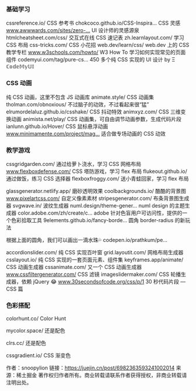 


### 基础学习
cssreference.io/
CSS 参考书
chokcoco.github.io/CSS-Inspira…
CSS 灵感
www.awwwards.com/sites/zero-…
UI 设计师的灵感源泉
htmlcheatsheet.com/css/
交互式在线 CSS 速记表
zh.learnlayout.com/
学习 CSS 布局
css-tricks.com/
CSS 小花招
web.dev/learn/css/
web.dev 上的 CSS 教学专栏
www.w3schools.com/howto/
W3 How To 学习如何实现常见的页面组件
codemyui.com/tag/pure-cs…
450 多个纯 CSS 实现的 UI 设计 by  Ξ ℂ𝕠𝕕𝕖𝕄𝕪𝕌𝕀


###  CSS 动画
纯 CSS 动画，这里不包含 JS 动画库
animate.style/
CSS 动画集
tholman.com/obnoxious/
不过脑子的动效，不过看起来很“猛”
elrumordelaluz.github.io/csshake/
CSS 抖动特效
animxyz.com/
CSS 三维变换动画
animista.net/play/
CSS 动画集，可自由调节动画参数，生成代码片段
ianlunn.github.io/Hover/
CSS 鼠标悬浮动画
www.minimamente.com/project/mag…
适合做专场动画的 CSS 动效

### 教学游戏
cssgridgarden.com/
通过给萝卜浇水，学习 CSS 网格布局
www.flexboxdefense.com/
CSS 塔防游戏，学习 flex 布局
flukeout.github.io/
通过做饭，练习 CSS 选择器
flexboxfroggy.com/
送小青蛙回家，学习 flex 布局

glassgenerator.netlify.app/
磨砂透明效果
coolbackgrounds.io/
酷酷的背景图
www.pixelartcss.com/
自定义像素素材
stripesgenerator.com/
布条背景图生成器
svgwave.in/
波纹生成器
numl.design/theme-gener…
numl design 的主题生成器
color.adobe.com/zh/create/c…
adobe 针对色盲用户可访问性，提供的一个色彩拾取工具
9elements.github.io/fancy-borde…
圆角 border-radius 的新玩法

根据上面的圆角，我们可以画出一滴水珠💦 codepen.io/prathkum/pe…

accordionslider.com/
纯 CSS 实现百叶窗
grid.layoutit.com/
网格布局生成器
csslayout.io/
纯 CSS 实现的一套页面元素、组件集
keyframes.app/animate/
CSS 动画生成器
cssanimate.com/
又一个 CSS 动画生成器
www.cssfiltergenerator.com/
CSS 滤镜
imageslidermaker.com/
CSS 轮播生成器，依赖 jQuery 😂
www.30secondsofcode.org/css/p/1
30 秒代码片段 — CSS 篇

### 色彩搭配

colorhunt.co/ Color Hunt

mycolor.space/ 还是配色

clrs.cc/ 还是配色

cssgradient.io/ CSS 渐变色

作者：snoopylion
链接：https://juejin.cn/post/6982363593241002014
来源：稀土掘金
著作权归作者所有。商业转载请联系作者获得授权，非商业转载请注明出处。